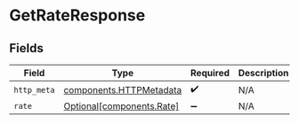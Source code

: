 # GetRateResponse


## Fields

| Field                                                              | Type                                                               | Required                                                           | Description                                                        |
| ------------------------------------------------------------------ | ------------------------------------------------------------------ | ------------------------------------------------------------------ | ------------------------------------------------------------------ |
| `http_meta`                                                        | [components.HTTPMetadata](../../models/components/httpmetadata.md) | :heavy_check_mark:                                                 | N/A                                                                |
| `rate`                                                             | [Optional[components.Rate]](../../models/components/rate.md)       | :heavy_minus_sign:                                                 | N/A                                                                |